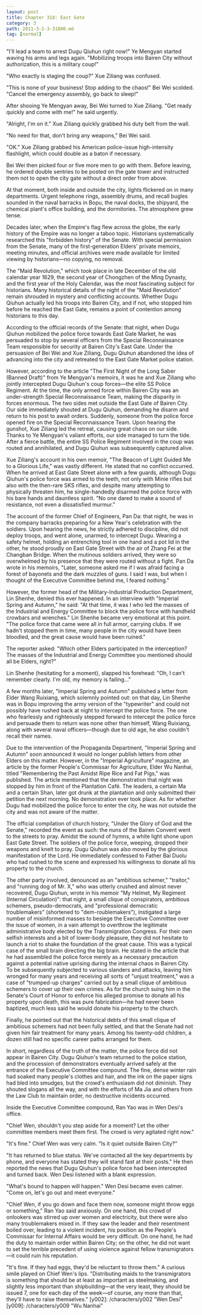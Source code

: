 ```yaml
---
layout: post
title: Chapter 318: East Gate
category: 3
path: 2011-3-2-3-31800.md
tag: [normal]
---
```


"I'll lead a team to arrest Dugu Qiuhun right now!" Ye Mengyan started waving his arms and legs again. "Mobilizing troops into Bairen City without authorization, this is a military coup!"

"Who exactly is staging the coup?" Xue Ziliang was confused.

"This is none of your business! Stop adding to the chaos!" Bei Wei scolded. "Cancel the emergency assembly, go back to sleep!"

After shooing Ye Mengyan away, Bei Wei turned to Xue Ziliang. "Get ready quickly and come with me!" he said urgently.

"Alright, I'm on it." Xue Ziliang quickly grabbed his duty belt from the wall.

"No need for that, don't bring any weapons," Bei Wei said.

"OK." Xue Ziliang grabbed his American police-issue high-intensity flashlight, which could double as a baton if necessary.

Bei Wei then picked four or five more men to go with them. Before leaving, he ordered double sentries to be posted on the gate tower and instructed them not to open the city gate without a direct order from above.

At that moment, both inside and outside the city, lights flickered on in many departments. Urgent telephone rings, assembly drums, and recall bugles sounded in the naval barracks in Bopu, the naval docks, the shipyard, the chemical plant's office building, and the dormitories. The atmosphere grew tense.

Decades later, when the Empire's flag flew across the globe, the early history of the Empire was no longer a taboo topic. Historians systematically researched this "forbidden history" of the Senate. With special permission from the Senate, many of the first-generation Elders' private memoirs, meeting minutes, and official archives were made available for limited viewing by historians—no copying, no removal.

The "Maid Revolution," which took place in late December of the old calendar year 1629, the second year of Chongzhen of the Ming Dynasty, and the first year of the Holy Calendar, was the most fascinating subject for historians. Many historical details of the night of the "Maid Revolution" remain shrouded in mystery and conflicting accounts. Whether Dugu Qiuhun actually led his troops into Bairen City, and if not, who stopped him before he reached the East Gate, remains a point of contention among historians to this day.

According to the official records of the Senate: that night, when Dugu Qiuhun mobilized the police force towards East Gate Market, he was persuaded to stop by several officers from the Special Reconnaissance Team responsible for security at Bairen City's East Gate. Under the persuasion of Bei Wei and Xue Ziliang, Dugu Qiuhun abandoned the idea of advancing into the city and retreated to the East Gate Market police station.

However, according to the article "The First Night of the Long Saber (Banned Draft)" from Ye Mengyan's memoirs, it was he and Xue Ziliang who jointly intercepted Dugu Qiuhun's coup forces—the elite SS Police Regiment. At the time, the only armed force within Bairen City was an under-strength Special Reconnaissance Team, making the disparity in forces enormous. The two sides met outside the East Gate of Bairen City. Our side immediately shouted at Dugu Qiuhun, demanding he disarm and return to his post to await orders. Suddenly, someone from the police force opened fire on the Special Reconnaissance Team. Upon hearing the gunshot, Xue Ziliang led the retreat, causing great chaos on our side. Thanks to Ye Mengyan's valiant efforts, our side managed to turn the tide. After a fierce battle, the entire SS Police Regiment involved in the coup was routed and annihilated, and Dugu Qiuhun was subsequently captured alive.

Xue Ziliang's account in his own memoir, "The Beacon of Light Guided Me to a Glorious Life," was vastly different. He stated that no conflict occurred. When he arrived at East Gate Street alone with a few guards, although Dugu Qiuhun's police force was armed to the teeth, not only with Minie rifles but also with the then-rare SKS rifles, and despite many attempting to physically threaten him, he single-handedly disarmed the police force with his bare hands and dauntless spirit. "No one dared to make a sound of resistance, not even a dissatisfied murmur."

The account of the former Chief of Engineers, Pan Da: that night, he was in the company barracks preparing for a New Year's celebration with the soldiers. Upon hearing the news, he strictly adhered to discipline, did not deploy troops, and went alone, unarmed, to intercept Dugu. Wearing a safety helmet, holding an entrenching tool in one hand and a pot lid in the other, he stood proudly on East Gate Street with the air of Zhang Fei at the Changban Bridge. When the mutinous soldiers arrived, they were so overwhelmed by his presence that they were routed without a fight. Pan Da wrote in his memoirs, "Later, someone asked me if I was afraid facing a forest of bayonets and the dark muzzles of guns. I said I was, but when I thought of the Executive Committee behind me, I feared nothing."

However, the former head of the Military-Industrial Production Department, Lin Shenhe, denied this ever happened. In an interview with "Imperial Spring and Autumn," he said: "At that time, it was I who led the masses of the Industrial and Energy Committee to block the police force with handheld crowbars and wrenches." Lin Shenhe became very emotional at this point. "The police force that came were all in full armor, carrying clubs. If we hadn't stopped them in time, many people in the city would have been bloodied, and the great cause would have been ruined."

The reporter asked: "Which other Elders participated in the interception? The masses of the Industrial and Energy Committee you mentioned should all be Elders, right?"

Lin Shenhe (hesitating for a moment), slapped his forehead: "Oh, I can't remember clearly. I'm old, my memory is failing..."

A few months later, "Imperial Spring and Autumn" published a letter from Elder Wang Ruixiang, which solemnly pointed out: on that day, Lin Shenhe was in Bopu improving the army version of the "typewriter" and could not possibly have rushed back at night to intercept the police force. The one who fearlessly and righteously stepped forward to intercept the police force and persuade them to return was none other than himself, Wang Ruixiang, along with several naval officers—though due to old age, he also couldn't recall their names.

Due to the intervention of the Propaganda Department, "Imperial Spring and Autumn" soon announced it would no longer publish letters from other Elders on this matter. However, in the "Imperial Agriculture" magazine, an article by the former People's Commissar for Agriculture, Elder Wu Nanhai, titled "Remembering the Past Amidst Ripe Rice and Fat Pigs," was published. The article mentioned that the demonstration that night was stopped by him in front of the Plantation Café. The leaders, a certain Ma and a certain Shan, later got drunk at the plantation and only submitted their petition the next morning. No demonstration ever took place. As for whether Dugu had mobilized the police force to enter the city, he was not outside the city and was not aware of the matter.

The official compilation of church history, "Under the Glory of God and the Senate," recorded the event as such: the nuns of the Bairen Convent went to the streets to pray. Amidst the sound of hymns, a white light shone upon East Gate Street. The soldiers of the police force, weeping, dropped their weapons and knelt to pray. Dugu Qiuhun was also moved by the glorious manifestation of the Lord. He immediately confessed to Father Bai Duolu who had rushed to the scene and expressed his willingness to donate all his property to the church.

The other party involved, denounced as an "ambitious schemer," "traitor," and "running dog of Mr. X," who was utterly crushed and almost never recovered, Dugu Qiuhun, wrote in his memoir "My Helmet, My Regiment (Internal Circulation)": that night, a small clique of conspirators, ambitious schemers, pseudo-democrats, and "professional democratic troublemakers" (shortened to "dem-roublemakers"), instigated a large number of misinformed masses to besiege the Executive Committee over the issue of women, in a vain attempt to overthrow the legitimate administrative body elected by the Transmigration Congress. For their own selfish interests and a bit of lower-body pleasure, they did not hesitate to launch a riot to shake the foundation of the great cause. This was a typical case of the small brain directing the big brain. He stated in the article that he had assembled the police force merely as a necessary precaution against a potential native uprising during the internal chaos in Bairen City. To be subsequently subjected to various slanders and attacks, leaving him wronged for many years and receiving all sorts of "unjust treatment," was a case of "trumped-up charges" carried out by a small clique of ambitious schemers to cover up their own crimes. As for the church suing him in the Senate's Court of Honor to enforce his alleged promise to donate all his property upon death, this was pure fabrication—he had never been baptized, much less said he would donate his property to the church.

Finally, he pointed out that the historical debts of this small clique of ambitious schemers had not been fully settled, and that the Senate had not given him fair treatment for many years. Among his twenty-odd children, a dozen still had no specific career paths arranged for them.

In short, regardless of the truth of the matter, the police force did not appear in Bairen City. Dugu Qiuhun's team returned to the police station, and the procession of demonstrators eventually arrived safely at the entrance of the Executive Committee compound. The fine, dense winter rain had soaked many people's clothes and hair, and the ink on the paper signs had bled into smudges, but the crowd's enthusiasm did not diminish. They shouted slogans all the way, and with the efforts of Ma Jia and others from the Law Club to maintain order, no destructive incidents occurred.

Inside the Executive Committee compound, Ran Yao was in Wen Desi's office.

"Chief Wen, shouldn't you step aside for a moment? Let the other committee members meet them first. The crowd is very agitated right now."

"It's fine." Chief Wen was very calm. "Is it quiet outside Bairen City?"

"It has returned to blue status. We've contacted all the key departments by phone, and everyone has stated they will stand fast at their posts." He then reported the news that Dugu Qiuhun's police force had been intercepted and turned back. Wen Desi listened with a blank expression.

"What's bound to happen will happen." Wen Desi became even calmer. "Come on, let's go out and meet everyone."

"Chief Wen, if you go down and face them now, someone might throw eggs or something," Ran Yao said anxiously. On one hand, this crowd of onlookers was stirred up over women and electricity, but there were also many troublemakers mixed in. If they saw the leader and their resentment boiled over, leading to a violent incident, his position as the People's Commissar for Internal Affairs would be very difficult. On one hand, he had the duty to maintain order within Bairen City; on the other, he did not want to set the terrible precedent of using violence against fellow transmigrators—it could ruin his reputation.

"It's fine. If they had eggs, they'd be reluctant to throw them." A curious smile played on Chief Wen's lips. "Distributing maids to the transmigrators is something that should be at least as important as steelmaking, and slightly less important than shipbuilding—at the very least, they should be issued 7, one for each day of the week—of course, any more than that, they'll have to raise themselves."
[y002]: /characters/y002 "Wen Desi"
[y009]: /characters/y009 "Wu Nanhai"